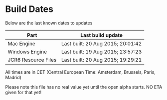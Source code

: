 # Build Dates

Below are the last known dates to updates

Part | Last build update
-----|-----
Mac Engine | Last built: 20 Aug 2015; 20:01:42
Windows Engine | Last built: 19 Aug 2015; 23:57:23
JCR6 Resource Files | Last built: 20 Aug 2015; 19:29:21
All times are in CET (Central European Time: Amsterdam, Brussels, Paris, Madrid)


Please note this file has no real value yet until the open alpha starts. NO ETA given for that yet!
